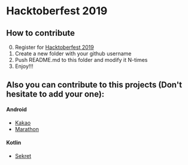 # Hacktoberfest 2019

## How to contribute

0. Register for [Hacktoberfest 2019](https://hacktoberfest.digitalocean.com)
1. Create a new folder with your github username
2. Push README.md to this folder and modify it N-times
3. Enjoy!!!

## Also you can contribute to this projects (Don't hesitate to add your one):

#### Android
* [Kakao](https://github.com/agoda-com/kakao)
* [Marathon](https://github.com/malinskiy/marathon)

#### Kotlin
* [Sekret](https://github.com/aafanasev/sekret)
